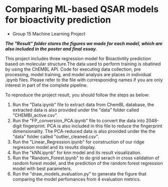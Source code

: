 # Comparing ML-based QSAR models for bioactivity prediction
- Group 15 Machine Learning Project 
 
***The "Result" folder stores the figures we made for each model, which are also included in the poster and final essay.***

This project includes three regression model for Bioactivtity prediction based on molecular structure.The data used to perform training is obatined by using the ChEMBL API. Code for executing data collection, pre processing, model training, and model analysis are places in individual .ipynb files. Please refer to the file with corresponidng names if you are only interest in part of the complete pipeline.

To reproduce the project result, you should follow the steps as below:
1. Run the "Data.ipynb" file to extract data from ChemBL database, the extracted data is also provided under the "data" folder called "CHEMBI_active.csv".
2. Run the "FP_conversion_PCA.ipynb" file to convert the data into 2048-digit fingerprint. PCA is also included in this file to reduce the fingerprint dimensionality. The PCA-reduced data is also provided under the the "data" folder called "outlier_cleaned.csv".
3. Run the "Linear_Regression.ipynb" for construction of our ridge regression model and its results display.
4. Run the "kNN.ipynb" for knn model and its result visualization.
5. Run the "Random_Forest.ipynb" to do grid serach in cross validation of random forest model, and the prediction of the random forest regression model with best parameters.
6. Run the "draw_models_evaluation.py" to generate the figure that comparing the model perfomances from 4 evaluation metrics.



